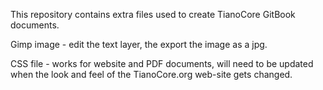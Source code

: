 This repository contains extra files used to create TianoCore GitBook documents.

Gimp image - edit the text layer, the export the image as a jpg.

CSS file - works for website and PDF documents, will need to be updated when
the look and feel of the TianoCore.org web-site gets changed.


